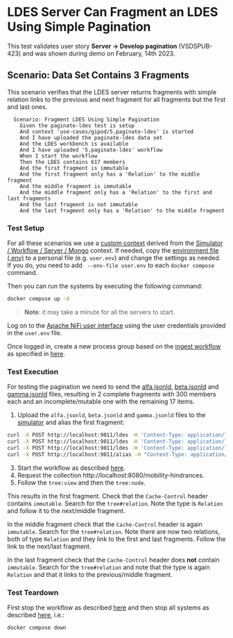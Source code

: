 # LDES Server Can Fragment an LDES Using Simple Pagination
This test validates user story **Server -> Develop pagination** (VSDSPUB-423) and was shown during demo on February, 14th 2023.

## Scenario: Data Set Contains 3 Fragments
This scenario verifies that the LDES server returns fragments with simple relation links to the previous and next fragment for all fragments but the first and last ones.
```gherkin
  Scenario: Fragment LDES Using Simple Pagination
    Given the paginate-ldes test is setup
    And context 'use-cases/gipod/5.paginate-ldes' is started
    And I have uploaded the paginate-ldes data set
    And the LDES workbench is available
    And I have uploaded '5.paginate-ldes' workflow
    When I start the workflow
    Then the LDES contains 617 members
    And the first fragment is immutable
    And the first fragment only has a 'Relation' to the middle fragment
    And the middle fragment is immutable
    And the middle fragment only has a 'Relation' to the first and last fragments
    And the last fragment is not immutable
    And the last fragment only has a 'Relation' to the middle fragment
```

### Test Setup
For all these scenarios we use a [custom context](./docker-compose.yml) derived from the [Simulator / Workflow / Server / Mongo](../../../support/context/simulator-workflow-server-mongo/README.md) context. If needed, copy the [environment file (.env)](./.env) to a personal file (e.g. `user.env`) and change the settings as needed. If you do, you need to add ` --env-file user.env` to each `docker compose` command.

Then you can run the systems by executing the following command:
```bash
docker compose up -d
```
> **Note**: it may take a minute for all the servers to start.

Log on to the [Apache NiFi user interface](https://localhost:8443/nifi) using the user credentials provided in the `user.env` file.

Once logged in, create a new process group based on the [ingest workflow](./nifi-workflow.json) as specified in [here](../../../support/context/workflow/README.md#creating-a-workflow).

### Test Execution
For testing the pagination we need to send the [alfa.jsonld](./data/alfa.jsonld), [beta.jsonld](./data/beta.jsonld) and [gamma.jsonld](./data/gamma.jsonld) files, resulting in 2 complete fragments with 300 members each and an incomplete/mutable one with the remaining 17 items.

1. Upload the `alfa.jsonld`, `beta.jsonld` and `gamma.jsonld` files to the [simulator](http://localhost:9011/) and alias the first fragment:
```bash
curl -X POST http://localhost:9011/ldes -H 'Content-Type: application/ld+json' -d '@data/alfa.jsonld'
curl -X POST http://localhost:9011/ldes -H 'Content-Type: application/ld+json' -d '@data/beta.jsonld'
curl -X POST http://localhost:9011/ldes -H 'Content-Type: application/ld+json' -d '@data/gamma.jsonld'
curl -X POST http://localhost:9011/alias -H "Content-Type: application/json" -d '@create-alias.json'
```
3. Start the workflow as described [here](../../../support/context/workflow/README.md#starting-a-workflow).
4. Request the collection http://localhost:8080/mobility-hindrances.
5. Follow the `tree:view` and then the `tree:node`.

This results in the first fragment. Check that the `Cache-Control` header contains `immutable`. Search for the `tree#relation`. Note the type is `Relation` and follow it to the next/middle fragment.

In the middle fragment check that the `Cache-Control` header is again `immutable`. Search for the `tree#relation`. Note there are now two relations, both of type `Relation` and they link to the first and last fragments. Follow the link to the next/last fragment.

In the last fragment check that the `Cache-Control` header does **not** contain `immutable`. Search for the `tree#relation` and note that the type is again `Relation` and that it links to the previous/middle fragment.

### Test Teardown
First stop the workflow as described [here](../../../support/context/workflow/README.md#stopping-a-workflow) and then stop all systems as described [here](../../../support/context/simulator-workflow-sink/README.md#stop-the-systems), i.e.:
```bash
docker compose down
```
